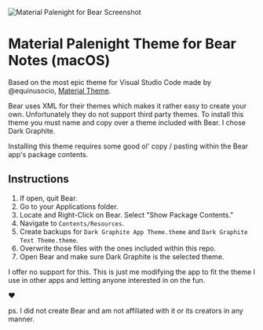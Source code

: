 ![Material Palenight for Bear Screenshot](http://r3v.in/92KgIQ/Screen-Shot-2018-12-07-03-00-54.72.png)

# Material Palenight Theme for Bear Notes (macOS)

Based on the most epic theme for Visual Studio Code made by @equinusocio, [Material Theme](https://github.com/equinusocio/vsc-material-theme).

Bear uses XML for their themes which makes it rather easy to create your own. Unfortunately they do not support third party themes. To install this theme you must name and copy over a theme included with Bear. I chose Dark Graphite.

Installing this theme requires some good ol' copy / pasting within the Bear app's package contents.

## Instructions

1. If open, quit Bear.
2. Go to your Applications folder.
3. Locate and Right-Click on Bear. Select "Show Package Contents."
4. Navigate to `Contents/Resources`. 
5. Create backups for `Dark Graphite App Theme.theme` and `Dark Graphite Text Theme.theme`.
6. Overwrite those files with the ones included within this repo.
7. Open Bear and make sure Dark Graphite is the selected theme.

I offer no support for this. This is just me modifying the app to fit the theme I use in other apps and letting anyone interested in on the fun.

❤️

ps. I did not create Bear and am not affiliated with it or its creators in any manner.

